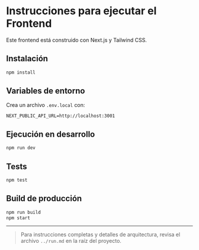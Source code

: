 # Instrucciones para ejecutar el Frontend

Este frontend está construido con Next.js y Tailwind CSS.

## Instalación

```bash
npm install
```

## Variables de entorno

Crea un archivo `.env.local` con:

```
NEXT_PUBLIC_API_URL=http://localhost:3001
```

## Ejecución en desarrollo

```bash
npm run dev
```

## Tests

```bash
npm test
```

## Build de producción

```bash
npm run build
npm start
```

---

> Para instrucciones completas y detalles de arquitectura, revisa el archivo `../run.md` en la raíz del proyecto. 